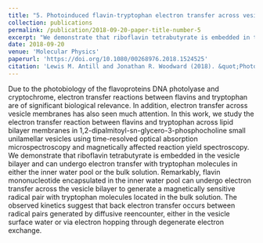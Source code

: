 ```yaml
---
title: "5. Photoinduced flavin-tryptophan electron transfer across vesicle membranes generates magnetic field sensitive radical pairs"
collection: publications
permalink: /publication/2018-09-20-paper-title-number-5
excerpt: "We demonstrate that riboflavin tetrabutyrate is embedded in the vesicle bilayer and can undergo electron transfer with tryptophan molecules in either the inner water pool or the bulk solution. Remarkably, flavin mononucleotide encapsulated in the inner water pool can undergo electron transfer across the vesicle bilayer to generate a magnetically sensitive radical pair with tryptophan molecules located in the bulk solution.<br/><img src='/images/vesicles.png'>"
date: 2018-09-20
venue: 'Molecular Physics'
paperurl: 'https://doi.org/10.1080/00268976.2018.1524525'
citation: 'Lewis M. Antill and Jonathan R. Woodward (2018). &quot;Photoinduced flavin-tryptophan electron transfer across vesicle membranes generates magnetic field sensitive radical pairs&quot; <i>Molecular Physics</i>, 117, 19, 2594-2603.'
---
```

Due to the photobiology of the flavoproteins DNA photolyase and cryptochrome, electron transfer reactions between flavins and tryptophan are of significant biological relevance. In addition, electron transfer across vesicle membranes has also seen much attention. In this work, we study the electron transfer reaction between flavins and tryptophan across lipid bilayer membranes in 1,2-dipalmitoyl-sn-glycero-3-phosphocholine small unilamellar vesicles using time-resolved optical absorption microspectroscopy and magnetically affected reaction yield spectroscopy. We demonstrate that riboflavin tetrabutyrate is embedded in the vesicle bilayer and can undergo electron transfer with tryptophan molecules in either the inner water pool or the bulk solution. Remarkably, flavin mononucleotide encapsulated in the inner water pool can undergo electron transfer across the vesicle bilayer to generate a magnetically sensitive radical pair with tryptophan molecules located in the bulk solution. The observed kinetics suggest that back electron transfer occurs between radical pairs generated by diffusive reencounter, either in the vesicle surface water or via electron hopping through degenerate electron exchange.